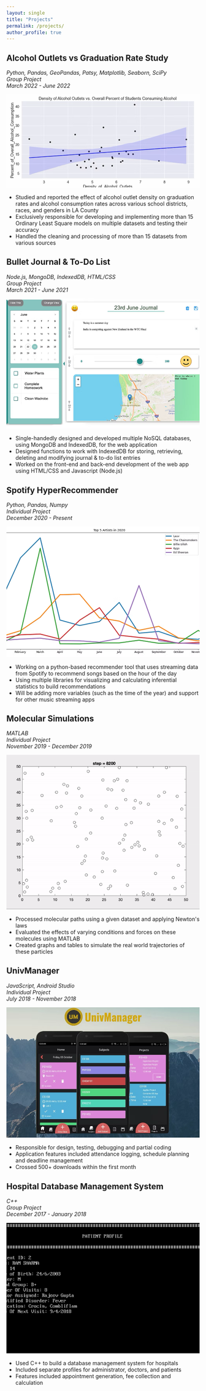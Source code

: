 ```yaml
---
layout: single
title: "Projects"
permalink: /projects/
author_profile: true
---
```

## Alcohol Outlets vs Graduation Rate Study
*Python, Pandas, GeoPandas, Patsy, Matplotlib, Seaborn, SciPy*  
*Group Project*  
*March 2022 - June 2022*

![Alcohol Outlets Study](/images/projects/alcStudy.png)

- Studied and reported the effect of alcohol outlet density on graduation rates and alcohol consumption rates across various school districts, races, and genders in LA County
- Exclusively responsible for developing and implementing more than 15 Ordinary Least Square models on multiple datasets and testing their accuracy
- Handled the cleaning and processing of more than 15 datasets from various sources

## Bullet Journal & To-Do List
*Node.js, MongoDB, IndexedDB, HTML/CSS*  
*Group Project*  
*March 2021 - June 2021*

![Bullet Journal](/images/projects/bullet.png)

- Single-handedly designed and developed multiple NoSQL databases, using MongoDB and IndexedDB, for the web application
- Designed functions to work with IndexedDB for storing, retrieving, deleting and modifying journal & to-do list entries
- Worked on the front-end and back-end development of the web app using HTML/CSS and Javascript (Node.js)

## Spotify HyperRecommender
*Python, Pandas, Numpy*  
*Individual Project*  
*December 2020 - Present*

![Spotify HyperRecommender](/images/projects/hyperrecommender.png)

- Working on a python-based recommender tool that uses streaming data from Spotify to recommend songs based on the hour of the day
- Using multiple libraries for visualizing and calculating inferential statistics to build recommendations
- Will be adding more variables (such as the time of the year) and support for other music streaming apps

## Molecular Simulations
*MATLAB*  
*Individual Project*  
*November 2019 - December 2019*

![Molecular Simulations](/images/projects/simulations.gif)

- Processed molecular paths using a given dataset and applying Newton's laws
- Evaluated the effects of varying conditions and forces on these molecules using MATLAB
- Created graphs and tables to simulate the real world trajectories of these particles

## UnivManager
*JavaScript, Android Studio*  
*Individual Project*  
*July 2018 - November 2018*

![UnivManager](/images/projects/univmanager.png)

- Responsible for design, testing, debugging and partial coding
- Application features included attendance logging, schedule planning and deadline management
- Crossed 500+ downloads within the first month

## Hospital Database Management System
*C++*  
*Group Project*  
*December 2017 - January 2018*

![Hospital DBMS](/images/projects/dbms.png)

- Used C++ to build a database management system for hospitals
- Included separate profiles for administrator, doctors, and patients
- Features included appointment generation, fee collection and calculation 